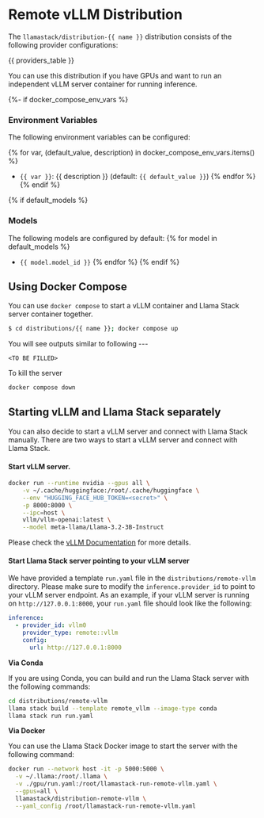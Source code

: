 # Remote vLLM Distribution

The `llamastack/distribution-{{ name }}` distribution consists of the following provider configurations:

{{ providers_table }}

You can use this distribution if you have GPUs and want to run an independent vLLM server container for running inference.

{%- if docker_compose_env_vars %}
### Environment Variables

The following environment variables can be configured:

{% for var, (default_value, description) in docker_compose_env_vars.items() %}
- `{{ var }}`: {{ description }} (default: `{{ default_value }}`)
{% endfor %}
{% endif %}

{% if default_models %}
### Models

The following models are configured by default:
{% for model in default_models %}
- `{{ model.model_id }}`
{% endfor %}
{% endif %}

## Using Docker Compose

You can use `docker compose` to start a vLLM container and Llama Stack server container together.
```bash
$ cd distributions/{{ name }}; docker compose up
```

You will see outputs similar to following ---
```
<TO BE FILLED>
```

To kill the server
```bash
docker compose down
```

## Starting vLLM and Llama Stack separately

You can also decide to start a vLLM server and connect with Llama Stack manually. There are two ways to start a vLLM server and connect with Llama Stack.

#### Start vLLM server.

```bash
docker run --runtime nvidia --gpus all \
    -v ~/.cache/huggingface:/root/.cache/huggingface \
    --env "HUGGING_FACE_HUB_TOKEN=<secret>" \
    -p 8000:8000 \
    --ipc=host \
    vllm/vllm-openai:latest \
    --model meta-llama/Llama-3.2-3B-Instruct
```

Please check the [vLLM Documentation](https://docs.vllm.ai/en/v0.5.5/serving/deploying_with_docker.html) for more details.


#### Start Llama Stack server pointing to your vLLM server


We have provided a template `run.yaml` file in the `distributions/remote-vllm` directory. Please make sure to modify the `inference.provider_id` to point to your vLLM server endpoint. As an example, if your vLLM server is running on `http://127.0.0.1:8000`, your `run.yaml` file should look like the following:
```yaml
inference:
  - provider_id: vllm0
    provider_type: remote::vllm
    config:
      url: http://127.0.0.1:8000
```

**Via Conda**

If you are using Conda, you can build and run the Llama Stack server with the following commands:
```bash
cd distributions/remote-vllm
llama stack build --template remote_vllm --image-type conda
llama stack run run.yaml
```

**Via Docker**

You can use the Llama Stack Docker image to start the server with the following command:
```bash
docker run --network host -it -p 5000:5000 \
  -v ~/.llama:/root/.llama \
  -v ./gpu/run.yaml:/root/llamastack-run-remote-vllm.yaml \
  --gpus=all \
  llamastack/distribution-remote-vllm \
  --yaml_config /root/llamastack-run-remote-vllm.yaml
```
